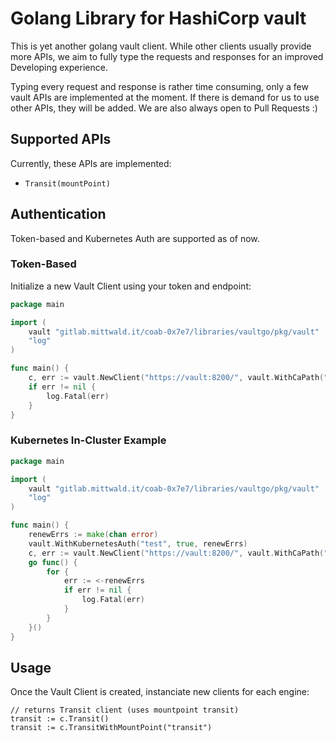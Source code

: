 # Golang Library for HashiCorp vault

This is yet another golang vault client. While other clients usually provide more APIs, we aim to fully type the requests and responses
for an improved Developing experience.

Typing every request and response is rather time consuming, only a few vault APIs are implemented at the moment. If there is demand for us
to use other APIs, they will be added. We are also always open to Pull Requests :)

## Supported APIs

Currently, these APIs are implemented:

-   `Transit(mountPoint)`

## Authentication

Token-based and Kubernetes Auth are supported as of now.

### Token-Based

Initialize a new Vault Client using your token and endpoint:

```go
package main

import (
	vault "gitlab.mittwald.it/coab-0x7e7/libraries/vaultgo/pkg/vault"
	"log"
)

func main() {
	c, err := vault.NewClient("https://vault:8200/", vault.WithCaPath(""), vault.WithAuthToken("SECRET"))
	if err != nil {
		log.Fatal(err)
    }
}
```

### Kubernetes In-Cluster Example

```go
package main

import (
	vault "gitlab.mittwald.it/coab-0x7e7/libraries/vaultgo/pkg/vault"
	"log"
)

func main() {
	renewErrs := make(chan error)
	vault.WithKubernetesAuth("test", true, renewErrs)
	c, err := vault.NewClient("https://vault:8200/", vault.WithCaPath(""), vault.WithKubernetesAuth("myrole", true, renewErrs))
	go func() {
		for {
			err := <-renewErrs
			if err != nil {
				log.Fatal(err)
			}
		}
	}()
}
```

## Usage

Once the Vault Client is created, instanciate new clients for each engine:

```
// returns Transit client (uses mountpoint transit)
transit := c.Transit()
transit := c.TransitWithMountPoint("transit")
```

